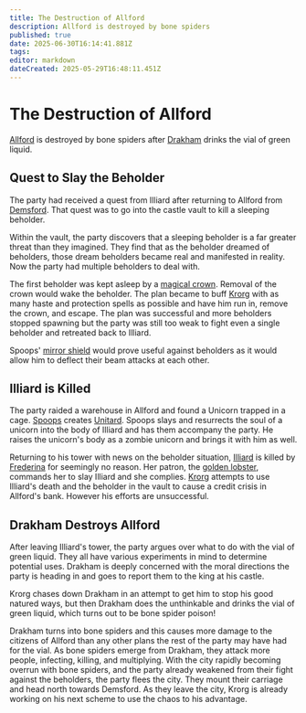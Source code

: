 ```yaml
---
title: The Destruction of Allford
description: Allford is destroyed by bone spiders
published: true
date: 2025-06-30T16:14:41.881Z
tags: 
editor: markdown
dateCreated: 2025-05-29T16:48:11.451Z
---
```


# The Destruction of Allford
[Allford](/locations/Mardun/Allford) is destroyed by bone spiders after [Drakham](/characters/drakham) drinks the vial of green liquid.

## Quest to Slay the Beholder
The party had received a quest from Illiard after returning to Allford from [Demsford](/locations/Mardun/demsford). That quest was to go into the castle vault to kill a sleeping beholder. 

Within the vault, the party discovers that a sleeping beholder is a far greater threat than they imagined. They find that as the beholder dreamed of beholders, those dream beholders became real and manifested in reality. Now the party had multiple beholders to deal with. 

The first beholder was kept asleep by a [magical crown](/items/sleep-crown). Removal of the crown would wake the beholder. The plan became to buff [Krorg](/characters/krorg) with as many haste and protection spells as possible and have him run in, remove the crown, and escape. The plan was successful and more beholders stopped spawning but the party was still too weak to fight even a single beholder and retreated back to Illiard.

Spoops' [mirror shield](/items/Mechanical-Mirror-Shield) would prove useful against beholders as it would allow him to deflect their beam attacks at each other.

## Illiard is Killed
The party raided a warehouse in Allford and found a Unicorn trapped in a cage. [Spoops](/characters/spoops) creates [Unitard](/characters/unitard). Spoops slays and resurrects the soul of a unicorn into the body of Illiard and has them accompany the party. He raises the unicorn's body as a zombie unicorn and brings it with him as well.

Returning to his tower with news on the beholder situation, [Illiard](/characters/illiard) is killed by [Frederina](/characters/Frederina) for seemingly no reason. Her patron, the [golden lobster](/characters/Emperor), commands her to slay Illiard and she complies. [Krorg](/characters/krorg) attempts to use Illiard's death and the beholder in the vault to cause a credit crisis in Allford's bank. However his efforts are unsuccessful. 

## Drakham Destroys Allford
After leaving Illiard's tower, the party argues over what to do with the vial of green liquid. They all have various experiments in mind to determine potential uses. Drakham is deeply concerned with the moral directions the party is heading in and goes to report them to the king at his castle. 

Krorg chases down Drakham in an attempt to get him to stop his good natured ways, but then Drakham does the unthinkable and drinks the vial of green liquid, which turns out to be bone spider poison!

Drakham turns into bone spiders and this causes more damage to the citizens of Allford than any other plans the rest of the party may have had for the vial. As bone spiders emerge from Drakham, they attack more people, infecting, killing, and multiplying. With the city rapidly becoming overrun with bone spiders, and the party already weakened from their fight against the beholders, the party flees the city. They mount their carriage and head north towards Demsford. As they leave the city, Krorg is already working on his next scheme to use the chaos to his advantage. 